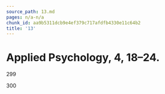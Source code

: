 ```yaml
---
source_path: 13.md
pages: n/a-n/a
chunk_id: aa9b5311dcb9e4ef379c717afdfb4330e11c64b2
title: '13'
---
```

# Applied Psychology, 4, 18–24.

299

300
